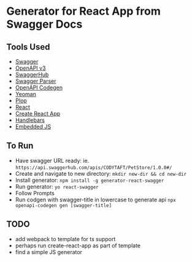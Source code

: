 # Generator for React App from Swagger Docs

## Tools Used

- [Swagger](https://swagger.io/)
- [OpenAPI v3](https://www.openapis.org/)
- [SwaggerHub](https://app.swaggerhub.com/home)
- [Swagger Parser](https://apitools.dev/swagger-parser/docs/swagger-parser.html)
- [OpenAPI Codegen](https://github.com/fabien0102/openapi-codegen)
- [Yeoman](https://yeoman.io/)
- [Plop](https://plopjs.com/documentation/)
- [React](https://reactjs.org/docs/getting-started.html)
- [Create React App](https://create-react-app.dev/)
- [Handlebars](https://handlebarsjs.com/)
- [Embedded JS](https://ejs.co/)

## To Run

- Have swagger URL ready: ie. `https://api.swaggerhub.com/apis/CODYTAFT/PetStore/1.0.0#/`
- Create and navigate to new directory: `mkdir new-dir && cd new-dir`
- Install generator: `npm install -g generator-react-swagger`
- Run generator: `yo react-swagger`
- Follow Prompts
- Run codgen with swagger-title in lowercase to generate api `npx openapi-codegen gen [swagger-title]`

## TODO

- add webpack to template for ts support
- perhaps run create-react-app as part of template
- find a simple JS generator